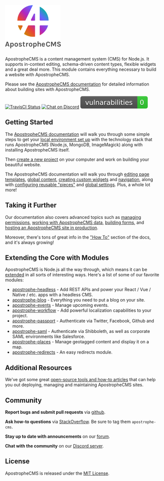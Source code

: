 # [<img src="./ApostropheCMS_logo.png" height="140" title="ApostropheCMS" />](http://apostrophecms.org/)

ApostropheCMS is a content management system (CMS) for Node.js. It supports in-context editing, schema-driven content types, flexible widgets and a great deal more. This module contains everything necessary to build a website with ApostropheCMS.

Please see the [ApostropheCMS documentation](http://apostrophecms.org/docs) for detailed information about building sites with ApostropheCMS.

[![TravisCI Status](https://travis-ci.org/apostrophecms/apostrophe.svg?branch=master)](https://travis-ci.org/apostrophecms/apostrophe)
[![Chat on Discord](https://img.shields.io/discord/517772094482677790.svg)](http://chat.apostrophecms.org)
[![NPM Audit](./badges/npm-audit-badge.png)](https://docs.npmjs.com/cli/audit)

## Getting Started

The [ApostropheCMS documentation](http://apostrophecms.org/docs/tutorials/getting-started/index.html) will walk you through some simple steps to get your [local environment set up](http://apostrophecms.org/docs/tutorials/getting-started/setting-up-your-environment.html) with the technology stack that runs ApostropheCMS (Node.js, MongoDB, ImageMagick) along with installing ApostropheCMS itself.

Then [create a new project](http://apostrophecms.org/docs/tutorials/getting-started/creating-your-first-project.html) on your computer and work on building your beautiful website.

The ApostropheCMS documentation will walk you through [editing page templates](http://apostrophecms.org/docs/tutorials/getting-started/editing-page-templates.html), [global content](http://apostrophecms.org/docs/tutorials/getting-started/global.html), [creating custom widgets](http://apostrophecms.org/docs/tutorials/getting-started/custom-widgets.html) and [navigation](http://apostrophecms.org/docs/tutorials/getting-started/building-navigation.html), along with [configuring reusable "pieces"](http://apostrophecms.org/docs/tutorials/getting-started/reusable-content-with-pieces.html) and [global settings](http://apostrophecms.org/docs/tutorials/getting-started/settings.html). Plus, a whole lot more!

## Taking it Further

Our documentation also covers advanced topics such as [managing permissions](http://apostrophecms.org/docs/tutorials/intermediate/permissions.html), [working with ApostropheCMS data](http://apostrophecms.org/docs/tutorials/intermediate/model-layer.html), [building forms](http://apostrophecms.org/docs/tutorials/intermediate/forms.html), and [hosting an ApostropheCMS site in production](http://apostrophecms.org/docs/tutorials/intermediate/deployment.html).

Moreover, there's tons of great info in the ["How To"](http://apostrophecms.org/docs/tutorials/howtos/index.html) section of the docs, and it's always growing!

## Extending the Core with Modules

ApostropheCMS is Node.js all the way through, which means it can be [extended](http://apostrophecms.org/extend) in all sorts of interesting ways. Here's a list of some of our favorite modules:

* [apostrophe-headless](https://github.com/apostrophecms/apostrophe-headless) - Add REST APIs and power your React / Vue / Native / etc. apps with a headless CMS.
* [apostrophe-blog](https://github.com/apostrophecms/apostrophe-blog) - Everything you need to put a blog on your site.
* [apostrophe-events](https://github.com/apostrophecms/apostrophe-events) - Manage upcoming events.
* [apostrophe-workflow](https://github.com/apostrophecms/apostrophe-workflow) - Add powerful localization capabilities to your project.
* [apostrophe-passport](https://github.com/apostrophecms/apostrophe-passport) - Authenticate via Twitter, Facebook, Github and more.
* [apostrophe-saml](https://github.com/apostrophecms/apostrophe-saml) - Authenticate via Shibboleth, as well as corporate SAML environments like Salesforce.
* [apostrophe-places](https://github.com/apostrophecms/apostrophe-places) - Manage geotagged content and display it on a map.
* [apostrophe-redirects](https://github.com/apostrophecms/apostrophe-redirects) - An easy redirects module.

## Additional Resources
We've got some great [open-source tools and how-to articles](http://apostrophecms.org/docs/tutorials/intermediate/deployment.html) that can help you out deploying, managing and maintaining ApostropheCMS sites.

## Community

**Report bugs and submit pull requests** via [github](https://github.com/apostrophecms/apostrophe/issues).

**Ask how-to questions** via [StackOverflow](https://stackoverflow.com/questions/tagged/apostrophe-cms). Be sure to tag them `apostrophe-cms`.

**Stay up to date with announcements** on our [forum](https://forum.apostrophecms.org).

**Chat with the community** on our [Discord server](http://chat.apostrophecms.org).

## License
ApostropheCMS is released under the [MIT License](https://github.com/apostrophecms/apostrophe/blob/master/LICENSE.md).
